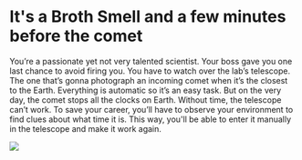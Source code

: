 # It's a Broth Smell and a few minutes before the comet

You’re a passionate yet not very talented scientist. Your boss gave you one last chance to avoid firing you. You have to watch over the lab’s telescope. The one that’s gonna photograph an incoming comet when it’s the closest to the Earth. Everything is automatic so it’s an easy task. 
But on the very day, the comet stops all the clocks on Earth. Without time, the telescope can’t work. To save your career, you’ll have to observe your environment to find clues about what time it is. This way, you'll be able to enter it manually in the telescope and make it work again.

![](images/20221129/com%C3%A8te.jpg)